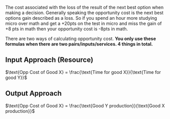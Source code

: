 The cost associated with the loss of the result of the next best option when making a decision.
Generally speaking the opportunity cost is the next best options gain described as a loss. So if you spend an hour more studying micro over math and get a +20pts on the test in micro and miss the gain of +8 pts in math then your opportunity cost is -8pts in math.


There are two ways of calculating opportunity cost. **You only use these formulas when there are two pairs/inputs/services. 4 things in total.**
## Input Approach (Resource)
$\text{Opp Cost of Good X} = \frac{\text{Time for good X}}{\text{Time for good Y}}$
## Output Approach
$\text{Opp Cost of Good X} = \frac{\text{Good Y production}}{\text{Good X production}}$
